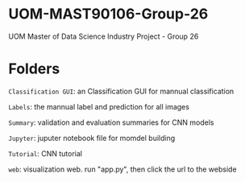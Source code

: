 # UOM-MAST90106-Group-26
UOM Master of Data Science Industry Project - Group 26


# Folders

`Classification GUI`: an Classification GUI for mannual classification

`Labels`: the mannual label and prediction for all images

`Summary`: validation and evaluation summaries for CNN models

`Jupyter`: juputer notebook file for momdel building

`Tutorial`: CNN tutorial

`web`: visualization web. run "app.py", then click the url to the webside
